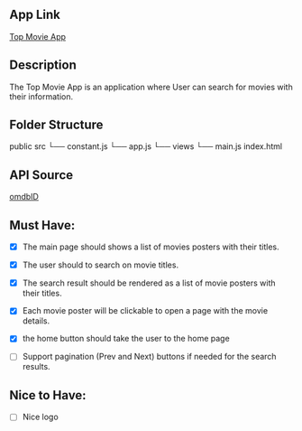 ## App Link

[Top Movie App](https://ghufranthabit.github.io/Movie-App/)

## Description

The Top Movie App is an application where User can search for movies with their information.

## Folder Structure

public
src
└── constant.js
└── app.js
└── views
└── main.js
index.html

## API Source

[omdbID](https://omdbapi.com/)

## Must Have:

- [x] The main page should shows a list of movies posters with their titles.

- [x] The user should to search on movie titles.

- [x] The search result should be rendered as a list of movie posters with their titles.

- [x] Each movie poster will be clickable to open a page with the movie details.
- [x] the home button should take the user to the home page

- [ ] Support pagination (Prev and Next) buttons if needed for the search results.

## Nice to Have:

- [ ] Nice logo

